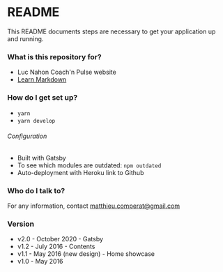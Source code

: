 # README #

This README documents steps are necessary to get your application up and running.

### What is this repository for? ###

* Luc Nahon Coach'n Pulse website
* [Learn Markdown](https://bitbucket.org/tutorials/markdowndemo)

### How do I get set up? ###

* `yarn`
* `yarn develop`

###### Configuration ######

* Built with Gatsby
* To see which modules are outdated: `npm outdated`
* Auto-deployment with Heroku link to Github

### Who do I talk to? ###

For any information, contact matthieu.comperat@gmail.com

### Version ###
* v2.0 - October 2020 - Gatsby
* v1.2 - July 2016 - Contents
* v1.1 - May 2016 (new design) - Home showcase
* v1.0 - May 2016